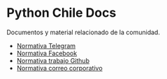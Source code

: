 # Python Chile Docs

Documentos y material relacionado de la comunidad.

* [Normativa Telegram](normativa-telegram.md)
* [Normativa Facebook](normativa-facebook.md)
* [Normativa trabajo Github](normativa-trabajo-github.md)
* [Normativa correo corporativo](normativa-correo-corporativo.md)